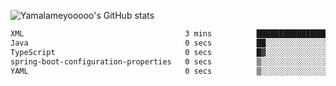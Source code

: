 ![Yamalameyooooo's GitHub stats](https://github-readme-stats.vercel.app/api?username=yamalameyooooo&theme=transparent&show_icons=true\&show=reviews,discussions_started,discussions_answered,prs_merged,prs_merged_percentage)

<!--START_SECTION:waka-->

```txt
XML                                    3 mins          █████████████████████░░░░   83.75 %
Java                                   0 secs          ██░░░░░░░░░░░░░░░░░░░░░░░   07.76 %
TypeScript                             0 secs          █▓░░░░░░░░░░░░░░░░░░░░░░░   06.43 %
spring-boot-configuration-properties   0 secs          ▒░░░░░░░░░░░░░░░░░░░░░░░░   01.38 %
YAML                                   0 secs          ▒░░░░░░░░░░░░░░░░░░░░░░░░   00.68 %
```

<!--END_SECTION:waka-->
